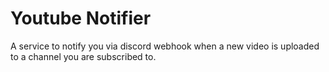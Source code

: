 # Youtube Notifier

A service to notify you via discord webhook when a new video is uploaded to a channel you are subscribed to.
